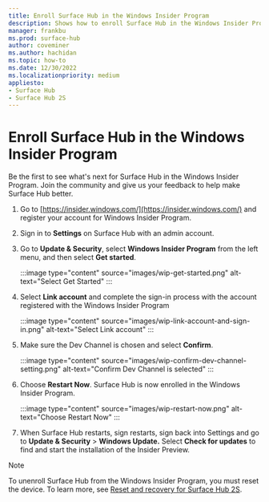 ```yaml
---
title: Enroll Surface Hub in the Windows Insider Program 
description: Shows how to enroll Surface Hub in the Windows Insider Program
manager: frankbu
ms.prod: surface-hub
author: coveminer
ms.author: hachidan
ms.topic: how-to
ms.date: 12/30/2022
ms.localizationpriority: medium
appliesto:
- Surface Hub
- Surface Hub 2S
---
```

# Enroll Surface Hub in the Windows Insider Program

Be the first to see what's next for Surface Hub in the Windows Insider Program. Join the community and give us your feedback to help make Surface Hub better.

1. Go to [https://insider.windows.com/](https://insider.windows.com/) and register your account for Windows Insider Program.
2. Sign in to **Settings** on Surface Hub with an admin account.
3. Go to **Update & Security**, select **Windows Insider Program** from the left menu, and then select **Get started**.

   :::image type="content" source="images/wip-get-started.png" alt-text="Select Get Started" :::

4. Select **Link account** and complete the sign-in process with the account registered with the Windows Insider Program

   :::image type="content" source="images/wip-link-account-and-sign-in.png" alt-text="Select Link account" :::

5. Make sure the Dev Channel is chosen and select **Confirm**.

   :::image type="content" source="images/wip-confirm-dev-channel-setting.png" alt-text="Confirm Dev Channel is selected" :::

6. Choose **Restart Now**. Surface Hub is now enrolled in the Windows Insider Program.

   :::image type="content" source="images/wip-restart-now.png" alt-text="Choose Restart Now" :::

7. When Surface Hub restarts, sign restarts, sign back into Settings and go to **Update & Security** > **Windows Update.** Select **Check for updates** to find and start the installation of the Insider Preview.

> [!NOTE]
> To unenroll Surface Hub from the Windows Insider Program,  you must reset the device. To learn more, see [Reset and recovery for Surface Hub 2S](surface-hub-2s-recover-reset.md).
